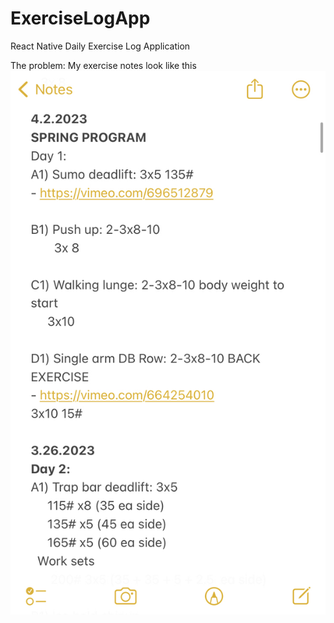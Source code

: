 # ExerciseLogApp
React Native Daily Exercise Log Application

The problem: 
My exercise notes look like this
![Screenshot of Notes text file logging workouts](https://github.com/nguyenchloet/ExerciseLogApp/blob/main/Design/ExerciseNotes.jpg)
